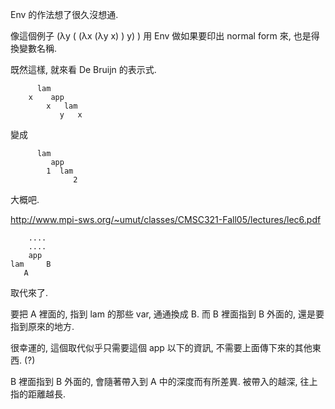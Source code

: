 Env 的作法想了很久沒想通.

像這個例子 (λy ( (λx (λy x) ) y) ) 用 Env 做如果要印出 normal form 來, 也是得換變數名稱.

既然這樣, 就來看 De Bruijn 的表示式.

```
      lam
    x    app
        x   lam
           y   x
```
變成
```
      lam
         app
        1  lam
              2
```
大概吧.

http://www.mpi-sws.org/~umut/classes/CMSC321-Fall05/lectures/lec6.pdf

```
    ....
    ....
    app
lam     B
   A
```
取代來了.

要把 A 裡面的, 指到 lam 的那些 var, 通通換成 B.
而 B 裡面指到 B 外面的, 還是要指到原來的地方.

很幸運的, 這個取代似乎只需要這個 app 以下的資訊, 不需要上面傳下來的其他東西. (?)

B 裡面指到 B 外面的, 會隨著帶入到 A 中的深度而有所差異. 被帶入的越深, 往上指的距離越長.
